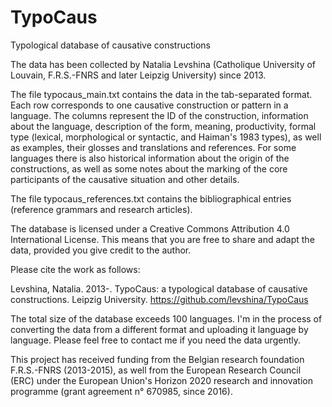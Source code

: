 # TypoCaus
Typological database of causative constructions

The data has been collected by Natalia Levshina (Catholique University of Louvain, F.R.S.-FNRS and later Leipzig University) since 2013.

The file typocaus_main.txt contains the data in the tab-separated format. Each row corresponds to one causative construction or pattern in a language. The columns represent the ID of the construction, information about the language, description of the form, meaning, productivity, formal type (lexical, morphological or syntactic, and Haiman's 1983 types), as well as examples, their glosses and translations and references. For some languages there is also historical information about the origin of the constructions, as well as some notes about the marking of the core participants of the causative situation and other details.  

The file typocaus_references.txt contains the bibliographical entries (reference grammars and research articles).

The database is licensed under a Creative Commons Attribution 4.0 International License. This means that you are free to share and adapt the data, provided you give credit to the author. 

Please cite the work as follows:

Levshina, Natalia. 2013-. TypoCaus: a typological database of causative constructions. Leipzig University. https://github.com/levshina/TypoCaus

The total size of the database exceeds 100 languages. I'm in the process of converting the data from a different format and uploading it language by language. Please feel free to contact me if you need the data urgently.

This project has received funding from the Belgian research foundation F.R.S.-FNRS (2013-2015), as well from the European Research Council (ERC) under the European Union's Horizon 2020 research and innovation programme (grant agreement n° 670985, since 2016). 
